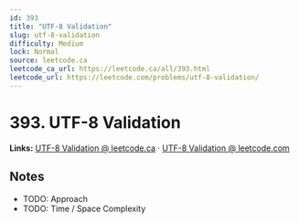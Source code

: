 ```yaml
--- 
id: 393
title: "UTF-8 Validation"
slug: utf-8-validation
difficulty: Medium
lock: Normal
source: leetcode.ca
leetcode_ca_url: https://leetcode.ca/all/393.html
leetcode_url: https://leetcode.com/problems/utf-8-validation/
---
```


# 393. UTF-8 Validation

**Links:** [UTF-8 Validation @ leetcode.ca](https://leetcode.ca/all/393.html) · [UTF-8 Validation @ leetcode.com](https://leetcode.com/problems/utf-8-validation/)

## Notes
- TODO: Approach
- TODO: Time / Space Complexity
